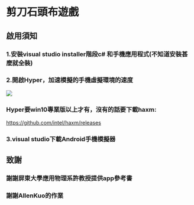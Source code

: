 # 剪刀石頭布遊戲
## 啟用須知
### 1.安裝visual studio installer階段c# 和手機應用程式(不知道安裝甚麼就全裝)
### 2.開啟Hyper，加速模擬的手機虛擬環境的速度
![](https://i.imgur.com/wmfFIYy.png)
### Hyper要win10專業版以上才有，沒有的話要下載haxm:
https://github.com/intel/haxm/releases
### 3.visual studio下載Android手機模擬器


## 致謝
### 謝謝屏東大學應用物理系許教授提供app參考書
### 謝謝AllenKuo的作業
